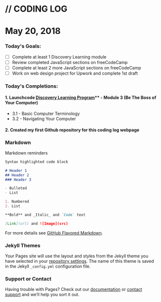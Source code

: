 # // CODING LOG

# May 20, 2018

### Today's Goals:
- [ ] Complete at least 1 Discovery Learning module
- [ ] Review completed JavaScript sections on freeCodeCamp
- [ ] Complete at least 2 more JavaScript sections on freeCodeCamp
- [ ] Work on web design project for Upwork and complete 1st draft

### Today's Completions:
#### 1. Launchcode [Discovery Learning Program](https://www.launchcode.org/discovery?utm_source=LaunchCode+Stakeholders&utm_campaign=b395dcad44-EMAIL_CAMPAIGN_2018_04_03&utm_medium=email&utm_term=0_4145fbb318-b395dcad44-506125793)** - Module 3 (Be The Boss of Your Computer)
- 3.1 - Basic Computer Terminology
- 3.2 - Navigating Your Computer

#### 2. Created my first Github repository for this coding log webpage



### Markdown

Markdown reminders

```markdown
Syntax highlighted code block

# Header 1
## Header 2
### Header 3

- Bulleted
- List

1. Numbered
2. List

**Bold** and _Italic_ and `Code` text

[Link](url) and ![Image](src)
```

For more details see [GitHub Flavored Markdown](https://guides.github.com/features/mastering-markdown/).

### Jekyll Themes

Your Pages site will use the layout and styles from the Jekyll theme you have selected in your [repository settings](https://github.com/vivianmaxine/vivianmaxine.github.io/settings). The name of this theme is saved in the Jekyll `_config.yml` configuration file.

### Support or Contact

Having trouble with Pages? Check out our [documentation](https://help.github.com/categories/github-pages-basics/) or [contact support](https://github.com/contact) and we’ll help you sort it out.
